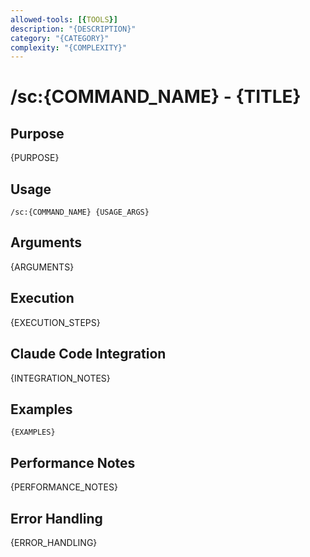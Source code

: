 ```yaml
---
allowed-tools: [{TOOLS}]
description: "{DESCRIPTION}"
category: "{CATEGORY}"
complexity: "{COMPLEXITY}"
---
```


# /sc:{COMMAND_NAME} - {TITLE}

## Purpose
{PURPOSE}

## Usage
```
/sc:{COMMAND_NAME} {USAGE_ARGS}
```

## Arguments
{ARGUMENTS}

## Execution
{EXECUTION_STEPS}

## Claude Code Integration
{INTEGRATION_NOTES}

## Examples
```
{EXAMPLES}
```

## Performance Notes
{PERFORMANCE_NOTES}

## Error Handling
{ERROR_HANDLING}